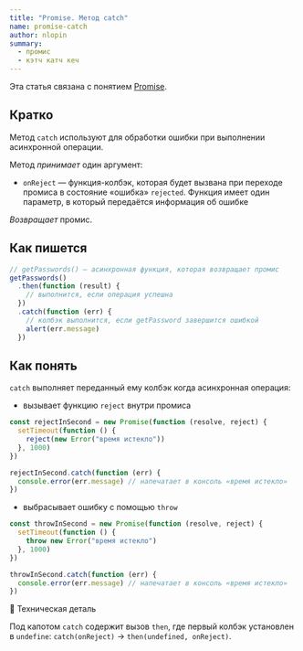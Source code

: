 ```yaml
---
title: "Promise. Метод catch"
name: promise-catch
author: nlopin
summary:
  - промис
  - кэтч катч кеч
---
```


Эта статья связана с понятием [Promise](/js/articles/promise).

## Кратко

Метод `catch` используют для обработки ошибки при выполнении асинхронной операции.

Метод _принимает_ один аргумент:

- `onReject` — функция-колбэк, которая будет вызвана при переходе промиса в состояние «ошибка» `rejected`. Функция имеет один параметр, в который передаётся информация об ошибке

_Возвращает_ промис.

## Как пишется

```js
// getPasswords() — асинхронная функция, которая возвращает промис
getPasswords()
  .then(function (result) {
    // выполнится, если операция успешна
  })
  .catch(function (err) {
    // колбэк выполнится, если getPassword завершится ошибкой
    alert(err.message)
  })
```

## Как понять

`catch` выполняет переданный ему колбэк когда асинхронная операция:

- вызывает функцию `reject` внутри промиса

```js
const rejectInSecond = new Promise(function (resolve, reject) {
  setTimeout(function () {
    reject(new Error("время истекло"))
  }, 1000)
})

rejectInSecond.catch(function (err) {
  console.error(err.message) // напечатает в консоль «время истекло»
})
```

- выбрасывает ошибку с помощью `throw`

```js
const throwInSecond = new Promise(function (resolve, reject) {
  setTimeout(function () {
    throw new Error("время истекло")
  }, 1000)
})

throwInSecond.catch(function (err) {
  console.error(err.message) // напечатает в консоль «время истекло»
})
```

🔧 Техническая деталь

Под капотом `catch` содержит вызов `then`, где первый колбэк установлен в `undefine`: `catch(onReject)` → `then(undefined, onReject)`.
